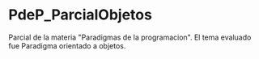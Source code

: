 # PdeP_ParcialObjetos
Parcial de la materia "Paradigmas de la programacion". El tema evaluado fue Paradigma orientado a objetos.
